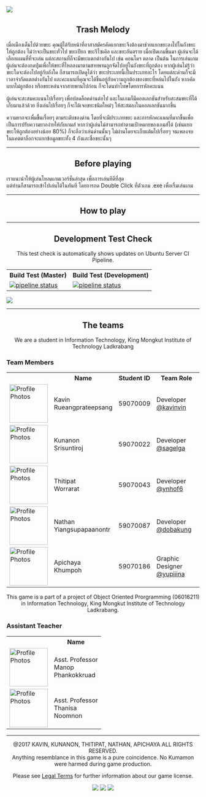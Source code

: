 <img src="https://github.com/sagelga/trashmelody/blob/develop/core/assets/splash-logo.png">
﻿<h2 align="center">Trash Melody</h2>
เมื่อเมืองเต็มไปด้วยขยะ คุณผู้ได้รับหน้าที่อาสาสมัครคัดแยกขยะจึงต้องมาช่วยแยกขยะลงไปในถังขยะให้ถูกต้อง ไม่ว่าจะเป็นขยะทั่วไป ขยะเปียก ขยะรีไซเคิล และขยะอันตราย เมื่อเปิดเกมขึ้นมา ผู้เล่นจะได้เลือกแผนที่ที่จะเล่น แต่ละสถานที่ก็จะมีขยะแตกต่างกันไป เช่น คอนโดฯ ตลาด เป็นต้น ในการเล่นเกม ผู้เล่นจะต้องกดปุ่มเพื่อให้ขยะที่ไหลลงมาตามสายพานถูกจัดไปอยู่ในถังขยะที่ถูกต้อง หากผู้เล่นไม่รู้ว่าขยะใดจะต้องไปอยู่กับถังใด ก็สามารถเปิดดูได้ว่า ขยะประเภทนี้เป็นประเภทอะไร โดยแต่ละด่านก็จะมีเวลาจำกัดแตกต่างกันไป และคะแนนที่คุณจะได้ขึ้นอยู่กับความถูกต้องของขยะที่หล่นไปในถัง หากคัดแยกไม่ถูกต้อง หรือขยะหล่นจากสายพานไปก่อน ก็จะโดนทำโทษโดยการหักคะแนน

ผู้เล่นจะสะสมคะแนนไปเรื่อยๆ เพื่อปลดล็อคด่านต่อไป และในเกมก็มีคอลเลกชันสำหรับสะสมขยะที่ได้เก็บมาแล้วด้วย ยิ่งเล่นไปเรื่อยๆ ก็จะได้เจอขยะชนิดใหม่ๆ ให้สะสมลงในคอลเลกชันมากขึ้น

ความยากจะเพื่มขื้นเรื่อยๆ ตามระดับของด่าน โดยที่จะมีประเภทขยะ และการหักคะแนนที่มากขื้นเพื่อเป็นการปรับความยากง่ายให้กับเกมส์ หากว่าผู้เล่นไม่สามารถทำตามเป้าหมายของเกมส์ได้ (เช่นแยกขยะให้ถูกต้องอย่างน้อย 80%) ก็จะถือว่าเล่นด่านนั้นๆ ไม่ผ่านโดยจะเก็บแต้มไปเรื่อยๆ จนเพลงจบ ในแคตตาล็อกจะแยกข้อมูลขยะทั้ง 4 ถังและชื่อขยะนั้นๆ

<hr>
<h2 align="center">Before playing</h2>
<p>เราแนะนำให้ผู้เล่นโหลดเกมเวอร์ชั่นล่าสุด เพื่อการเล่นทีดีที่สุด<br>แต่ท่านก็สามารถเข้าไปเล่นได้ในทันที โดยการกด Double Click ที่ตัวเกม .exe เพื่อเรื่มเล่นเกม</p>

<hr>
<h2 align="center">How to play</h2>

<hr>
<h2 align="center">Development Test Check</h2>
<p align="center">This test check is automatically shows updates on Ubuntu Server CI Pipeline.</p>
<table style="width: 100%">

<tr>
<th>Build Test (Master)</th>
<th>Build Test (Development)</th>
</tr>

<tr>
<td><a href="http://git.nyancode.io/z/trashmelody/commits/master"><img alt="pipeline status" src="http://git.nyancode.io/z/trashmelody/badges/master/pipeline.svg" /></a></td>
<td><a href="http://git.nyancode.io/z/trashmelody/commits/develop"><img alt="pipeline status" src="http://git.nyancode.io/z/trashmelody/badges/develop/pipeline.svg" /></a></td>
</tr>
    
</table>

<img src="http://forthebadge.com/images/badges/60-percent-of-the-time-works-every-time.svg">
<hr>
<h2 align="center">The teams</h2>
<p align="center">We are a student in Information Technology, King Mongkut Institute of Technology Ladkrabang</p>

<h3>Team Members</h3>
<table style="width:100%">
    <tr>
        <th></th>
        <th>Name</th>
        <th>Student ID</th>
        <th>Team Role</th>
    </tr>

<tr>
    <td><img height="100px" 
             width="100px" 
             src="https://avatars0.githubusercontent.com/u/20960087" 
             alt="Profile Photos"></td>
    <td>Kavin<br>Rueangprateepsang</td>
    <td>59070009</td>
    <td>Developer<br><a href="https://github.com/kavinvin">@kavinvin</a></td>
</tr>

<tr>
    <td><img height="100px" 
             width="100px" 
             src="https://avatars0.githubusercontent.com/u/13056824" 
             alt="Profile Photos"></td>
    <td>Kunanon<br>Srisuntiroj</td>
    <td>59070022</td>
    <td>Developer<br><a href="https://github.com/sagelga">@sagelga</a></td>
</tr>

<tr>
    <td><img height="100px" 
             width="100px" 
             src="https://avatars0.githubusercontent.com/u/22119886" 
             alt="Profile Photos"></td>
    <td>Thitipat<br>Worrarat</td>
    <td>59070043</td>
    <td>Developer<br><a href="https://github.com/ynhof6">@ynhof6</a></td>
</tr>

<tr>
    <td><img height="100px" 
         width="100px" 
         src="https://avatars0.githubusercontent.com/u/3814520" 
         alt="Profile Photos"></td>
    <td>Nathan<br>Yiangsupapaanontr</td>
    <td>59070087</td>
    <td>Developer<br><a href="https://github.com/DobaKung">@dobakung</a></td>
</tr>

<tr>
    <td><img height="100px" 
         width="100px" 
         src="https://avatars0.githubusercontent.com/u/31977194" 
         alt="Profile Photos"></td>
    <td>Apichaya<br>Khumpoh</td>
    <td>59070186</td>
    <td>Graphic Designer<br><a href="https://github.com/Yupiiina">@yupiiina</a></td>
</tr>

</table>

<p align="center"> This game is a part of a project of Object Oriented Prorgramming (06016211)<br>in Information Technology, King Mongkut Institute of Technology Ladkrabang.</p>

<h3>Assistant Teacher</h3>
<table style="width:100%">
    <tr>
        <th></th>
        <th>Name</th>
    </tr>

<tr>
    <td><img height="100px" 
             width="100px" 
             src="https://scontent.fbkk5-4.fna.fbcdn.net/v/t1.0-9/22046935_1550697448309193_9201685132243419545_n.jpg?oh=cf4cf636c968df088efd8135c34e2b4a&oe=5AAD43F0" 
             alt="Profile Photos"></td>
    <td>Asst. Professor<br>Manop<br>Phankokkruad</td>
</tr>

<tr>
    <td><img height="100px" 
             width="100px" 
             src="https://scontent.fbkk5-4.fna.fbcdn.net/v/t31.0-8/20748257_10155539234573805_8065043536591232148_o.jpg?oh=b23af60fd0ba5907165e4c0faa34c7bc&oe=5AAC4ACC" 
             alt="Profile Photos"></td>
    <td>Asst. Professor<br>Thanisa<br>Noomnon</td>
</tr>

</table>

<hr>
<p align="center">@2017 KAVIN, KUNANON, THITIPAT, NATHAN, APICHAYA ALL RIGHTS RESERVED.<br>Anything resemblance in this game is a pure coincidence. No Kumamon were harmed during game production.</p>

<p align="center">Please see <a href="LICENSE.md">Legal Terms</a> for further information about our game license.</p>

<p align="center">
<img src="http://forthebadge.com/images/badges/contains-cat-gifs.svg">
<img src="http://forthebadge.com/images/badges/powered-by-responsibility.svg">
<img src="http://forthebadge.com/images/badges/built-with-love.svg">
</p>

